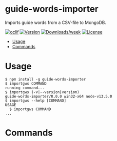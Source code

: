 guide-words-importer
====================

Imports guide words from a CSV-file to MongoDB.

[![oclif](https://img.shields.io/badge/cli-oclif-brightgreen.svg)](https://oclif.io)
[![Version](https://img.shields.io/npm/v/guide-words-importer.svg)](https://npmjs.org/package/guide-words-importer)
[![Downloads/week](https://img.shields.io/npm/dw/guide-words-importer.svg)](https://npmjs.org/package/guide-words-importer)
[![License](https://img.shields.io/npm/l/guide-words-importer.svg)](https://github.com/ElectronicBabylonianLiterature/guide-words-importer/blob/master/package.json)

<!-- toc -->
* [Usage](#usage)
* [Commands](#commands)
<!-- tocstop -->
# Usage
<!-- usage -->
```sh-session
$ npm install -g guide-words-importer
$ importgws COMMAND
running command...
$ importgws (-v|--version|version)
guide-words-importer/0.0.0 win32-x64 node-v13.5.0
$ importgws --help [COMMAND]
USAGE
  $ importgws COMMAND
...
```
<!-- usagestop -->
# Commands
<!-- commands -->

<!-- commandsstop -->
